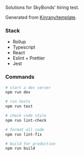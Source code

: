 Solutions for SkyBonds' hiring test.

Generated from [Kinrany/template](https://github.com/Kinrany/template).

### Stack

 * Rollup
 * Typescript
 * React
 * Eslint + Prettier
 * Jest

### Commands

```bash
# start a dev server
npm run dev

# run tests
npm run test

# check code style
npm run lint-check

# format all code
npm run lint-fix

# build for production
npm run build
```
